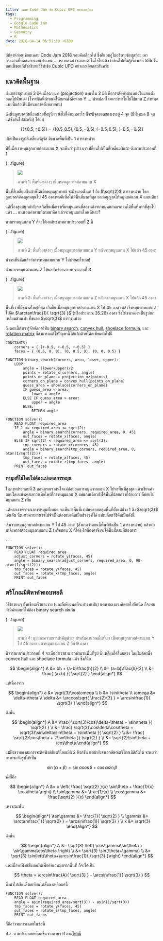 ```yaml
---
title: เฉลย Code Jam ข้อ Cubic UFO อย่างละเอียด
tags:
  - Programming
  - Google Code Jam
  - Mathematics
  - Geometry
  - R
date: 2018-04-14 06:51:10 +0700
---
```


สัปดาห์ก่อนเขียนเฉลย Code Jam 2018 รอบคัดเลือกไป ซึ่งก็แอบอู้ไม่อธิบายข้อสุดท้าย เอากระดานที่ทดสมการมาแปะแทน ... หลายคนน่าจะแอบด่าในใจไปแล้วว่าอ่านไม่เห็นรู้เรื่องเลย 555 งั้นตอนนี้ขอแก้ตัวอธิบายวิธีทำข้อ Cubic UFO อย่างละเอียดละกันครับ

## แนวคิดพื้นฐาน

สังเกตว่าลูกบาศก์ 3 มิติ เมื่อฉายเงา (projection) ลงมาใน 2 มิติ คือการตัดค่าตำแหน่งในแกนตั้งออกไปนั่นเอง (โจทย์ข้อนี้กำหนดให้แกนตั้งคือแกน Y ... น่าแปลกใจมากว่าทำไมไม่ใช้แกน Z กำหนดแบบนี้แล้วเห็นมีคนพลาดตั้งหลายคน)

ดังนั้นลูกบาศก์หนึ่งหน่วยที่อยู่นิ่งๆ ยังไม่ได้หมุนอะไร ก็จะมีจุดยอดของเงาอยู่ 4 จุด (มีทั้งหมด 8 จุดแต่ซ้ำกันไปซะครึ่ง) ได้แก่

$$
    \{ (\pm0.5, \pm0.5) \} = \{ (0.5, 0.5), (0.5, -0.5), (-0.5, 0.5), (-0.5, -0.5) \}
$$

เกิดเป็นเงารูปสี่เหลี่ยมจัตุรัส มีขนาดพื้นที่เป็น 1 ตารางหน่วย

ทีนี้เมื่อเราหมุนลูกบาศก์ตามแกน X จะเห็นว่ารูปร่างเงาเปลี่ยนไปเป็นสี่เหลี่ยมผืนผ้า ดังภาพประกอบที่ 1

{: .figure}
> ![](/images/cubic-ufo-x.gif)
>
> ภาพที่ 1: พื้นที่เงาต่างๆ เมื่อหมุนลูกบาศก์ตามแกน X

พื้นที่สี่เหลี่ยมผืนผ้าที่ได้เมื่อหมุนลูกบาศก์ จะมีขนาดตั้งแต่ 1 ถึง $\sqrt{2}$ ตารางหน่วย โดยลูกบาศก์ต้องถูกหมุนไป 45 องศาพอดีเพื่อให้มีพื้นที่มากที่สุด หากอนุญาตให้หมุนแค่แกน X แกนเดียว

แต่เรื่องสุดสนุกกำลังจะเกิดขึ้นเมื่อเราเริ่มหมุนแกนที่สองหลังจากหมุนแกนแรกจนได้พื้นที่มากที่สุดไปแล้ว ... แน่นอนคำถามที่ตามมาคือ แล้วจะหมุนแกนไหนดีหละ?

หากเราหมุนแกน Y ก็จะได้ผลลัพธ์ตามภาพประกอบที่ 2 นี้

{: .figure}
> ![](/images/cubic-ufo-y.gif)
>
> ภาพที่ 2: พื้นที่เงาต่างๆ เมื่อหมุนลูกบาศก์ตามแกน Y หลังจากหมุนแกน X ไปแล้ว 45 องศา

น่าจะเห็นชัดแล้วว่าการหมุนตามแกน Y ไม่ช่วยอะไรเลย!

ส่วนการหมุนตามแกน Z ให้ผลลัพธ์ตามภาพประกอบที่ 3

{: .figure}
> ![](/images/cubic-ufo-z.gif)
>
> ภาพที่ 3: พื้นที่เงาต่างๆ เมื่อหมุนลูกบาศก์ตามแกน Z หลังจากหมุนแกน X ไปแล้ว 45 องศา

พื้นที่เงาที่มีขนาดใหญ่ที่สุด เกิดขึ้นเมื่อหมุนลูกบาศก์ตามแกน X ไป 45 องศา แล้วจึงหมุนตามแกน Z ไปอีก $\arctan\frac{1}{ \sqrt{3} }$ (หรือประมาณ 35.26) องศา ซึ่งให้ขนาดเงาเป็นรูปหกเหลี่ยมด้านเท่า ที่ขนาด $\sqrt{3}$ ตารางหน่วย

ถึงตอนนี้ถ้าเรารู้จักอัลกอริทึม [binary search][], [convex hull][], [shoelace formula][], และ [rotation matrix][] ก็สามารถแก้ไขปัญหานี้ได้แล้วด้วยโค้ดเทียมต่อไปนี้

```
CONSTANTS:
    corners = { (+-0.5, +-0.5, +-0.5) }
    faces = { (0.5, 0, 0), (0, 0.5, 0), (0, 0, 0.5) }

FUNCTION binary_search(corners, area, lower, upper):
    LOOP:
        angle = (lower+upper)/2
        points = rotate_x(corners, angle)
        points_on_plane = projection_xz(points)
        corners_on_plane = convex_hull(points_on_plane)
        guess_area = shoelace(corners_on_plane)
        IF guess_area < area:
            lower = angle
        ELSE IF guess_area > area:
            upper = angle
        ELSE:
            RETURN angle

FUNCTION solve():
    READ FLOAT required_area
    IF 1 <= required_area <= sqrt(2):
        angle = binary_search(corners, required_area, 0, 45)
        out_faces = rotate_x(faces, angle)
    ELSE IF sqrt(2) < required_area <= sqrt(3):
        tmp_corners = rotate_x(corners, 45)
        angle = binary_search(tmp_corners, required_area, 0, atan(1/sqrt(2)))
        tmp_faces = rotate_x(faces, 45)
        out_faces = rotate_z(tmp_faces, angle)
    PRINT out_faces
```

### หามุมที่ใช่โดยไม่ต้องแบ่งเคสการหมุน

ในภาพประกอบที่ 3 ตอนแรกเราสนใจแค่ต่อยอดการหมุนจากแกน X ไปหาพื้นที่สูงสุด แล้วเขียนคำตอบโดยแบ่งเคสเอาว่าเมื่อไหร่ที่การหมุนแกน X แค่แกนเดียวยังได้พื้นที่น้อยกว่าที่ต้องการ ก็ค่อยไปหมุนแกน Z เพิ่ม

แต่หากเราพิจารณาการหมุนทั้งหมด จะเห็นว่าพื้นที่เงามันครอบคลุมพื้นที่ตั้งแต่ช่วง 1 ถึง $\sqrt{3}$ เช่นกัน นี่หมายความว่าเราไม่จำเป็นต้องแบ่งคิดเป็นช่วงๆ ก็ได้ แต่เปลี่ยนวิธีคิดเป็นดังนี้

เริ่มจากหมุนลูกบาศก์ตามแกน Y ไป 45 องศา (สังเกตว่าตอนนี้พื้นที่ยังเป็น 1 ตารางหน่วย) แล้วต่อมาจึงหาว่าต้องหมุนตามแกน Z (หรือแกน X ก็ได้) อีกกี่องศาจึงจะได้พื้นที่ตามที่ต้องการ

```
...

FUNCTION solve():
    READ FLOAT required_area
    adjust_corners = rotate_y(faces, 45)
    angle = binary_search(adjust_corners, required_area, 0, 90-atan(1/sqrt(2)))
    tmp_faces = rotate_y(faces, 45)
    out_faces = rotate_x(tmp_faces, angle)
    PRINT out_faces
```

## ตรีโกณมิติหาคำตอบพอดี

วิธีข้างบนๆ นั้นเขียนเร็วและง่าย (และก็เพียงพอที่จะทำงานทัน) แต่หากลงแรงคิดต่อไปอีกนิด ก็จะพบว่ามีคำตอบที่ไม่ต้อง binary search เช่นกัน

{: .figure}
> ![](/images/cubic-ufo-angles.png)
>
> ภาพที่ 4: มุมและความยาวสำคัญต่างๆ สำหรับคำนวณพื้นที่เงา เมื่อหมุนลูกบาศก์ตามแกน Y ไป 45 องศา แล้วหมุนตามแกน Z อีก θ องศา

พิจารณาภาพประกอบที่ 4 จะเห็นว่าเราสามารถคำนวนพื้นที่รูป 6 เหลี่ยมได้โดยตรง โดยไม่ต้องพึ่ง convex hull และ shoelace formula แล้ว ซึ่งก็คือ

$$ \begin{align*}
  A &= bh + (a-b)\frac{h}{2} \\
    &= (a+b)\frac{h}{2} \\
    &= \frac{ (a+b) }{ \sqrt{2} }
\end{align*} $$

แต่เนื่องจาก

$$ \begin{align*}
  a &= \sqrt{3}\cos\omega \\
  b &= \sin\theta \\
  \omega &= \delta-\theta \\
  \delta &= \arccos\sqrt{ \frac{2}{3} } = \arcsin\frac{1}{ \sqrt{3} }
\end{align*} $$

ดังนั้น

$$ \begin{align*}
  A &= \frac{ \sqrt{3}\cos(\delta-\theta) + \sin\theta }{ \sqrt{2} } \\
    &= \frac{ \sqrt{3}\cos\delta\cos\theta + \sqrt{3}\sin\delta\sin\theta + \sin\theta }{ \sqrt{2} } \\
    &= \frac{ \sqrt{2}\cos\theta + 2\sin\theta }{ \sqrt{2} } \\
    &= \sqrt{2}\sin\theta + \cos\theta
\end{align*} $$

แม้ฝั่งขวาของสมการจะติดฟังก์ชันตรีโกณมิติ 2 ฟังก์ชัน แต่ถ้ายังจำเอกลัษณ์ตรีโกณมิติกันได้ จะพบว่าสามารถจัดรูปให้เป็น

$$
  \sin(\alpha+\beta) = \sin\alpha \cos\beta + \cos\alpha \sin\beta
$$

ซึ่งก็คือ

$$ \begin{align*}
  A &= x \left( \frac{ \sqrt{2} }{x} \sin\theta + \frac{1}{x} \cos\theta \right) \\
  \sin\gamma &= \frac{1}{x} \\
  \cos\gamma &= \frac{\sqrt{2} }{x}
\end{align*} $$

เพราะฉะนั้น

$$ \begin{align*}
  \tan\gamma &= \frac{1}{ \sqrt{2} } \\
  \gamma &= \arctan\frac{1}{ \sqrt{2} } = \arcsin\frac{1}{ \sqrt{3} } \\
  x &= \sqrt{3}
\end{align*} $$

ดังนั้น

$$ \begin{align*}
  A &= \sqrt{3} \left( \cos\gamma\sin\theta + \sin\gamma\cos\theta \right) \\
    &= \sqrt{3} \sin(\theta+\gamma) \\
    &= \sqrt{3} \sin\left(\theta+\arcsin\frac{1}{ \sqrt{3} }\right)
\end{align*} $$

และเมื่อหาฟังก์ชันผกผันเพื่อคำนวนมุมจากพื้นที่ ก็จะได้เป็น

$$
  \theta = \arcsin\frac{A}{ \sqrt{3} } - \arcsin\frac{1}{ \sqrt{3} }
$$

ซึ่งนำไปเขียนโค้ดเทียมได้สั้นลงเหลือแค่นี้

```
FUNCTION solve():
    READ FLOAT required_area
    angle = asin(required_area/sqrt(3)) - asin(1/sqrt(3))
    tmp_faces = rotate_y(faces, 45)
    out_faces = rotate_z(tmp_faces, angle)
    PRINT out_faces
```

ก็ถือว่าจบการเฉลยในข้อนี้

ป.ล. ภาพประกอบพล๊อตขึ้นจากภาษา R ตาม[ไฟล์นี้][r cubic plot]


[binary search]: //en.wikipedia.org/wiki/Binary_search_algorithm
[convex hull]: //en.wikipedia.org/wiki/Convex_hull
[shoelace formula]: //en.wikipedia.org/wiki/Shoelace_formula
[rotation matrix]: //en.wikipedia.org/wiki/Rotation_matrix

[r cubic plot]: //gist.github.com/neizod/393106aa2e1bbcbd5e45c912dd760c09
